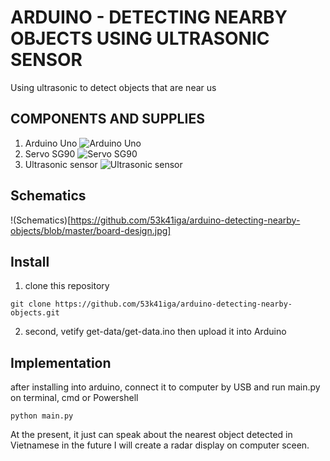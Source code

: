 # ARDUINO - DETECTING NEARBY OBJECTS USING ULTRASONIC SENSOR
Using ultrasonic to detect objects that are near us

## COMPONENTS AND SUPPLIES
1. Arduino Uno
![Arduino Uno](https://giadungnhaviet.com/wp-content/uploads/2018/09/bo-mach-dieu-khien-arduino-r3-2.jpg)
2. Servo SG90
![Servo SG90](https://product.hstatic.net/1000292825/product/o-barco-acessorios-para-arduino-d_nq_np_687287-mlb25991415732_092017-f_master.jpg)
3. Ultrasonic sensor
![Ultrasonic sensor](https://www.makerlab-electronics.com/my_uploads/2016/05/ultrasonic-sensor-HCSR04-1.jpg)

## Schematics
!(Schematics)[https://github.com/53k41iga/arduino-detecting-nearby-objects/blob/master/board-design.jpg]

## Install
1. clone this repository
```
git clone https://github.com/53k41iga/arduino-detecting-nearby-objects.git
```
2. second, vetify get-data/get-data.ino then upload it into Arduino

## Implementation
after installing into arduino, connect it to computer by USB and run main.py on terminal, cmd or Powershell
```
python main.py
```
At the present, it just can speak about the nearest object detected in Vietnamese in the future I will create a radar display on computer sceen.
